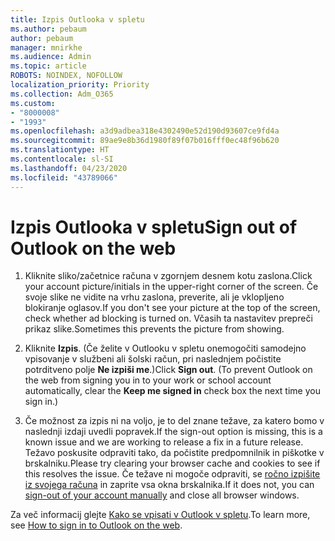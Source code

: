 ```yaml
---
title: Izpis Outlooka v spletu
ms.author: pebaum
author: pebaum
manager: mnirkhe
ms.audience: Admin
ms.topic: article
ROBOTS: NOINDEX, NOFOLLOW
localization_priority: Priority
ms.collection: Adm_O365
ms.custom:
- "8000008"
- "1993"
ms.openlocfilehash: a3d9adbea318e4302490e52d190d93607ce9fd4a
ms.sourcegitcommit: 89ae9e8b36d1980f89f07b016fff0ec48f96b620
ms.translationtype: HT
ms.contentlocale: sl-SI
ms.lasthandoff: 04/23/2020
ms.locfileid: "43789066"
---
```

# <a name="sign-out-of-outlook-on-the-web"></a><span data-ttu-id="f91e0-102">Izpis Outlooka v spletu</span><span class="sxs-lookup"><span data-stu-id="f91e0-102">Sign out of Outlook on the web</span></span>

1. <span data-ttu-id="f91e0-103">Kliknite sliko/začetnice računa v zgornjem desnem kotu zaslona.</span><span class="sxs-lookup"><span data-stu-id="f91e0-103">Click your account picture/initials in the upper-right corner of the screen.</span></span> <span data-ttu-id="f91e0-104">Če svoje slike ne vidite na vrhu zaslona, preverite, ali je vklopljeno blokiranje oglasov.</span><span class="sxs-lookup"><span data-stu-id="f91e0-104">If you don't see your picture at the top of the screen, check whether ad blocking is turned on.</span></span> <span data-ttu-id="f91e0-105">Včasih ta nastavitev prepreči prikaz slike.</span><span class="sxs-lookup"><span data-stu-id="f91e0-105">Sometimes this prevents the picture from showing.</span></span>

2. <span data-ttu-id="f91e0-106">Kliknite **Izpis**. (Če želite v Outlooku v spletu onemogočiti samodejno vpisovanje v službeni ali šolski račun, pri naslednjem počistite potrditveno polje **Ne izpiši me**.)</span><span class="sxs-lookup"><span data-stu-id="f91e0-106">Click **Sign out**. (To prevent Outlook on the web from signing you in to your work or school account automatically, clear the **Keep me signed in** check box the next time you sign in.)</span></span>

3. <span data-ttu-id="f91e0-107">Če možnost za izpis ni na voljo, je to del znane težave, za katero bomo v naslednji izdaji uvedli popravek.</span><span class="sxs-lookup"><span data-stu-id="f91e0-107">If the sign-out option is missing, this is a known issue and we are working to release a fix in a future release.</span></span>  <span data-ttu-id="f91e0-108">Težavo poskusite odpraviti tako, da počistite predpomnilnik in piškotke v brskalniku.</span><span class="sxs-lookup"><span data-stu-id="f91e0-108">Please try clearing your browser cache and cookies to see if this resolves the issue.</span></span>  <span data-ttu-id="f91e0-109">Če težave ni mogoče odpraviti, se [ročno izpišite iz svojega računa](https://login.live.com/logout.srf) in zaprite vsa okna brskalnika.</span><span class="sxs-lookup"><span data-stu-id="f91e0-109">If it does not, you can [sign-out of your account manually](https://login.live.com/logout.srf) and close all browser windows.</span></span>

<span data-ttu-id="f91e0-110">Za več informacij glejte [Kako se vpisati v Outlook v spletu](https://support.office.com/article/how-to-sign-in-to-outlook-on-the-web-763fab4d-0138-4814-b450-37fc286bcb79).</span><span class="sxs-lookup"><span data-stu-id="f91e0-110">To learn more, see [How to sign in to Outlook on the web](https://support.office.com/article/how-to-sign-in-to-outlook-on-the-web-763fab4d-0138-4814-b450-37fc286bcb79).</span></span>
